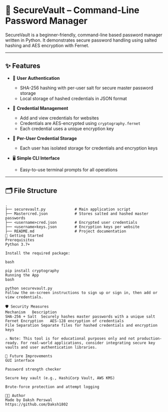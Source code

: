 # 🔐 SecureVault – Command-Line Password Manager

SecureVault is a beginner-friendly, command-line based password manager written in Python. It demonstrates secure password handling using salted hashing and AES encryption with Fernet.

---

## ✨ Features

- 🔐 **User Authentication**
  - SHA-256 hashing with per-user salt for secure master password storage
  - Local storage of hashed credentials in JSON format

- 🧠 **Credential Management**
  - Add and view credentials for websites
  - Credentials are AES-encrypted using `cryptography.fernet`
  - Each credential uses a unique encryption key

- 📂 **Per-User Credential Storage**
  - Each user has isolated storage for credentials and encryption keys

- 🖥️ **Simple CLI Interface**
  - Easy-to-use terminal prompts for all operations

---

## 🗂 File Structure

```text
.
├── securevault.py             # Main application script
├── Mastercred.json            # Stores salted and hashed master passwords
├── <username>cred.json        # Encrypted user credentials
├── <username>keys.json        # Encryption keys per website
├── README.md                  # Project documentation
🚀 Getting Started
Prerequisites
Python 3.7+

Install the required package:

bash

pip install cryptography
Running the App
bash

python securevault.py
Follow the on-screen instructions to sign up or sign in, then add or view credentials.

🛡️ Security Measures
Mechanism	Description
SHA-256 + Salt	Securely hashes master passwords with a unique salt
Fernet Encryption	AES-128 encryption of credentials
File Separation	Separate files for hashed credentials and encryption keys

⚠️ Note: This tool is for educational purposes only and not production-ready. For real-world applications, consider integrating secure key vaults and user authentication libraries.

📌 Future Improvements
GUI interface

Password strength checker

Secure key vault (e.g., HashiCorp Vault, AWS KMS)

Brute-force protection and attempt logging

👨‍💻 Author
Made by Daksh Perswal
https://github.com/Daksh1802

